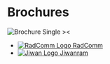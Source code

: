 # Brochures

![Brochure Single ><](/metkim/images/singles/brochures.jpg)

- [![RadComm Logo](/metkim/images/radcomm.jpg) RadComm](/pubs/brochures/radcomm_en.pdf)
- [![Jiwan Logo](/metkim/images/jiwan.jpg) Jiwanram](/pubs/brochures/jiwan_en.pdf)
